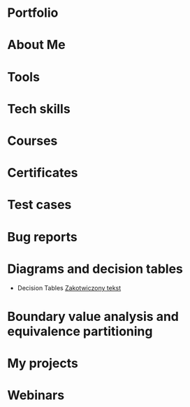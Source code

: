 # Portfolio
# About Me
# Tools
# Tech skills
# Courses
# Certificates
# Test cases
# Bug reports
# Diagrams and decision tables
- Decision Tables [Zakotwiczony tekst](https://drive.google.com/file/d/1lNJbw4WJKn2yt-6gCzaSnbHYqa-nABR2/view?usp=sharing)
# Boundary value analysis and equivalence partitioning
# My projects
# Webinars
